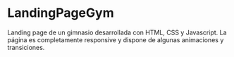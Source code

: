 # LandingPageGym

Landing page de un gimnasio desarrollada con HTML, CSS y Javascript. La página es completamente responsive y dispone de algunas animaciones y transiciones.




